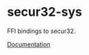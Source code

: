 # secur32-sys #
FFI bindings to secur32.

[Documentation](https://retep998.github.io/doc/secur32-sys/)
